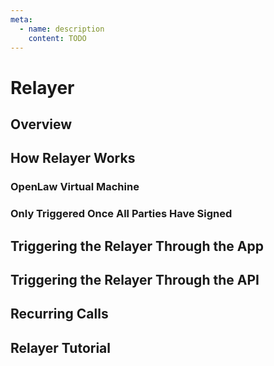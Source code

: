 ```yaml
---
meta:
  - name: description
    content: TODO
---
```


# Relayer

## Overview

## How Relayer Works

### OpenLaw Virtual Machine

### Only Triggered Once All Parties Have Signed

## Triggering the Relayer Through the App

## Triggering the Relayer Through the API

## Recurring Calls

## Relayer Tutorial
